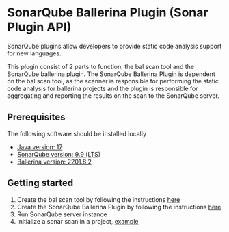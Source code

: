 # SonarQube Ballerina Plugin (Sonar Plugin API)

SonarQube plugins allow developers to provide static code analysis support for new languages.

This plugin consist of 2 parts to function, the bal scan tool and the SonarQube ballerina plugin.
The SonarQube Ballerina Plugin is dependent on the bal scan tool, as the scanner is responsible
for performing the static code analysis for ballerina projects and the plugin is responsible for
aggregating and reporting the results on the scan to the SonarQube server.

## Prerequisites

The following software should be installed locally

- [Java version: 17](https://adoptium.net/temurin/releases/?version=17)
- [SonarQube version: 9.9 (LTS)](https://www.sonarsource.com/products/sonarqube/downloads/lts/9-9-lts)
- [Ballerina version: 2201.8.2](https://ballerina.io/downloads/archived/#swan-lake-archived-versions)

## Getting started

1. Create the bal scan tool by following the instructions [here](https://github.com/Xenowa/sonar-ballerina/tree/main/ScanCommand)
2. Create the SonarQube Ballerina Plugin by following the instructions [here](https://github.com/Xenowa/sonar-ballerina/tree/main/sonar-ballerina-plugin)
3. Run SonarQube server instance
4. Initialize a sonar scan in a project, [example](https://github.com/SonarDance/SonarQube-scans-testing)
